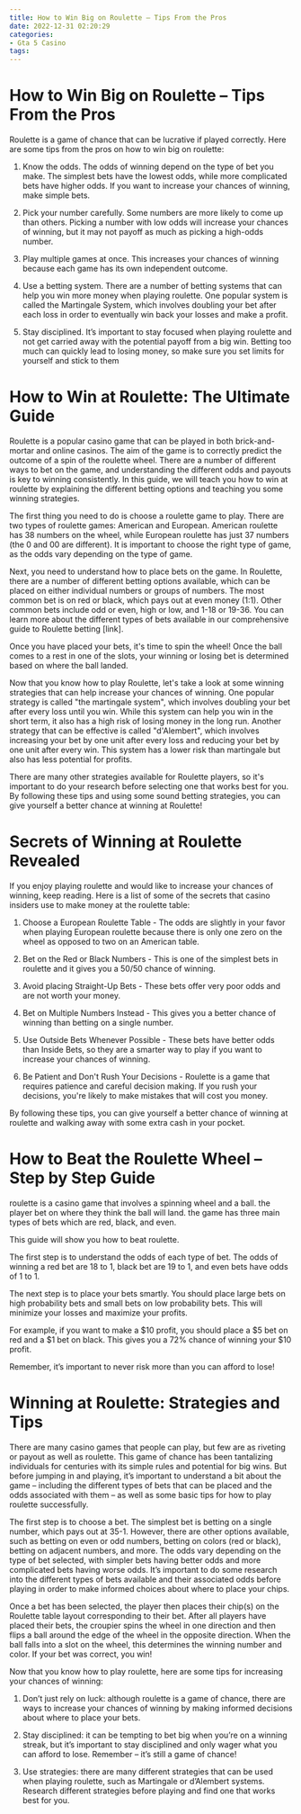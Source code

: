 ```yaml
---
title: How to Win Big on Roulette – Tips From the Pros
date: 2022-12-31 02:20:29
categories:
- Gta 5 Casino
tags:
---
```



#  How to Win Big on Roulette – Tips From the Pros

Roulette is a game of chance that can be lucrative if played correctly. Here are some tips from the pros on how to win big on roulette:

1. Know the odds. The odds of winning depend on the type of bet you make. The simplest bets have the lowest odds, while more complicated bets have higher odds. If you want to increase your chances of winning, make simple bets.

2. Pick your number carefully. Some numbers are more likely to come up than others. Picking a number with low odds will increase your chances of winning, but it may not payoff as much as picking a high-odds number.

3. Play multiple games at once. This increases your chances of winning because each game has its own independent outcome.

4. Use a betting system. There are a number of betting systems that can help you win more money when playing roulette. One popular system is called the Martingale System, which involves doubling your bet after each loss in order to eventually win back your losses and make a profit.

5. Stay disciplined. It’s important to stay focused when playing roulette and not get carried away with the potential payoff from a big win. Betting too much can quickly lead to losing money, so make sure you set limits for yourself and stick to them

#  How to Win at Roulette: The Ultimate Guide

Roulette is a popular casino game that can be played in both brick-and-mortar and online casinos. The aim of the game is to correctly predict the outcome of a spin of the roulette wheel. There are a number of different ways to bet on the game, and understanding the different odds and payouts is key to winning consistently. In this guide, we will teach you how to win at roulette by explaining the different betting options and teaching you some winning strategies.

The first thing you need to do is choose a roulette game to play. There are two types of roulette games: American and European. American roulette has 38 numbers on the wheel, while European roulette has just 37 numbers (the 0 and 00 are different). It is important to choose the right type of game, as the odds vary depending on the type of game.

Next, you need to understand how to place bets on the game. In Roulette, there are a number of different betting options available, which can be placed on either individual numbers or groups of numbers. The most common bet is on red or black, which pays out at even money (1:1). Other common bets include odd or even, high or low, and 1-18 or 19-36. You can learn more about the different types of bets available in our comprehensive guide to Roulette betting [link].

Once you have placed your bets, it's time to spin the wheel! Once the ball comes to a rest in one of the slots, your winning or losing bet is determined based on where the ball landed.

Now that you know how to play Roulette, let's take a look at some winning strategies that can help increase your chances of winning. One popular strategy is called "the martingale system", which involves doubling your bet after every loss until you win. While this system can help you win in the short term, it also has a high risk of losing money in the long run. Another strategy that can be effective is called "d'Alembert", which involves increasing your bet by one unit after every loss and reducing your bet by one unit after every win. This system has a lower risk than martingale but also has less potential for profits.

There are many other strategies available for Roulette players, so it's important to do your research before selecting one that works best for you. By following these tips and using some sound betting strategies, you can give yourself a better chance at winning at Roulette!

#  Secrets of Winning at Roulette Revealed

If you enjoy playing roulette and would like to increase your chances of winning, keep reading. Here is a list of some of the secrets that casino insiders use to make money at the roulette table:

1) Choose a European Roulette Table - The odds are slightly in your favor when playing European roulette because there is only one zero on the wheel as opposed to two on an American table.

2) Bet on the Red or Black Numbers - This is one of the simplest bets in roulette and it gives you a 50/50 chance of winning.

3) Avoid placing Straight-Up Bets - These bets offer very poor odds and are not worth your money.

4) Bet on Multiple Numbers Instead - This gives you a better chance of winning than betting on a single number.

5) Use Outside Bets Whenever Possible - These bets have better odds than Inside Bets, so they are a smarter way to play if you want to increase your chances of winning.

6) Be Patient and Don't Rush Your Decisions - Roulette is a game that requires patience and careful decision making. If you rush your decisions, you're likely to make mistakes that will cost you money.

By following these tips, you can give yourself a better chance of winning at roulette and walking away with some extra cash in your pocket.

#  How to Beat the Roulette Wheel – Step by Step Guide 
 roulette is a casino game that involves a spinning wheel and a ball. the player bet on where they think the ball will land. the game has three main types of bets which are red, black, and even.

This guide will show you how to beat roulette. 

The first step is to understand the odds of each type of bet. The odds of winning a red bet are 18 to 1, black bet are 19 to 1, and even bets have odds of 1 to 1. 

The next step is to place your bets smartly. You should place large bets on high probability bets and small bets on low probability bets. This will minimize your losses and maximize your profits. 

For example, if you want to make a $10 profit, you should place a $5 bet on red and a $1 bet on black. This gives you a 72% chance of winning your $10 profit. 

Remember, it’s important to never risk more than you can afford to lose!

#  Winning at Roulette: Strategies and Tips

There are many casino games that people can play, but few are as riveting or payout as well as roulette. This game of chance has been tantalizing individuals for centuries with its simple rules and potential for big wins. But before jumping in and playing, it’s important to understand a bit about the game – including the different types of bets that can be placed and the odds associated with them – as well as some basic tips for how to play roulette successfully.

The first step is to choose a bet. The simplest bet is betting on a single number, which pays out at 35-1. However, there are other options available, such as betting on even or odd numbers, betting on colors (red or black), betting on adjacent numbers, and more. The odds vary depending on the type of bet selected, with simpler bets having better odds and more complicated bets having worse odds. It’s important to do some research into the different types of bets available and their associated odds before playing in order to make informed choices about where to place your chips.

Once a bet has been selected, the player then places their chip(s) on the Roulette table layout corresponding to their bet. After all players have placed their bets, the croupier spins the wheel in one direction and then flips a ball around the edge of the wheel in the opposite direction. When the ball falls into a slot on the wheel, this determines the winning number and color. If your bet was correct, you win!

Now that you know how to play roulette, here are some tips for increasing your chances of winning:

1) Don’t just rely on luck: although roulette is a game of chance, there are ways to increase your chances of winning by making informed decisions about where to place your bets.

2) Stay disciplined: it can be tempting to bet big when you’re on a winning streak, but it’s important to stay disciplined and only wager what you can afford to lose. Remember – it’s still a game of chance!

3) Use strategies: there are many different strategies that can be used when playing roulette, such as Martingale or d’Alembert systems. Research different strategies before playing and find one that works best for you.